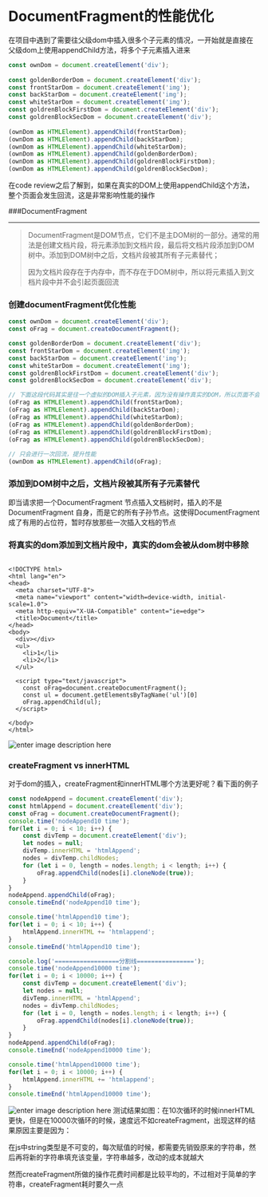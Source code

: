 # DocumentFragment的性能优化
在项目中遇到了需要往父级dom中插入很多个子元素的情况，一开始就是直接在父级dom上使用appendChild方法，将多个子元素插入进来

```javascript
const ownDom = document.createElement('div');
 
const goldenBorderDom = document.createElement('div');
const frontStarDom = document.createElement('img');
const backStarDom = document.createElement('img');
const whiteStarDom = document.createElement('img');
const goldrenBlockFirstDom = document.createElement('div');
const goldrenBlockSecDom = document.createElement('div');
 
(ownDom as HTMLElement).appendChild(frontStarDom);
(ownDom as HTMLElement).appendChild(backStarDom);
(ownDom as HTMLElement).appendChild(whiteStarDom);
(ownDom as HTMLElement).appendChild(goldenBorderDom);
(ownDom as HTMLElement).appendChild(goldrenBlockFirstDom);
(ownDom as HTMLElement).appendChild(goldrenBlockSecDom);
```
在code review之后了解到，如果在真实的DOM上使用appendChild这个方法，整个页面会发生回流，这是非常影响性能的操作

###DocumentFragment


----------

> DocumentFragment是DOM节点，它们不是主DOM树的一部分。通常的用法是创建文档片段，将元素添加到文档片段，最后将文档片段添加到DOM树中。添加到DOM树中之后，文档片段被其所有子元素替代；
> 
> 因为文档片段存在于内存中，而不存在于DOM树中，所以将元素插入到文档片段中并不会引起页面回流

### 创建documentFragment优化性能
```javascript
const ownDom = document.createElement('div');
const oFrag = document.createDocumentFragment();

const goldenBorderDom = document.createElement('div');
const frontStarDom = document.createElement('img');
const backStarDom = document.createElement('img');
const whiteStarDom = document.createElement('img');
const goldrenBlockFirstDom = document.createElement('div');
const goldrenBlockSecDom = document.createElement('div');

// 下面这段代码其实是往一个虚拟的DOM插入子元素，因为没有操作真实的DOM，所以页面不会发生回流
(oFrag as HTMLElement).appendChild(frontStarDom);
(oFrag as HTMLElement).appendChild(backStarDom);
(oFrag as HTMLElement).appendChild(whiteStarDom);
(oFrag as HTMLElement).appendChild(goldenBorderDom);
(oFrag as HTMLElement).appendChild(goldrenBlockFirstDom);
(oFrag as HTMLElement).appendChild(goldrenBlockSecDom);
 
// 只会进行一次回流，提升性能
(ownDom as HTMLElement).appendChild(oFrag);
```

### 添加到DOM树中之后，文档片段被其所有子元素替代

即当请求把一个DocumentFragment 节点插入文档树时，插入的不是 DocumentFragment 自身，而是它的所有子孙节点。这使得DocumentFragment 成了有用的占位符，暂时存放那些一次插入文档的节点

### 将真实的dom添加到文档片段中，真实的dom会被从dom树中移除
```vbscript-html

<!DOCTYPE html>
<html lang="en">
<head>
  <meta charset="UTF-8">
  <meta name="viewport" content="width=device-width, initial-scale=1.0">
  <meta http-equiv="X-UA-Compatible" content="ie=edge">
  <title>Document</title>
</head>
<body>
  <div></div>
  <ul>
    <li>1</li>
    <li>2</li>
  </ul>
 
  <script type="text/javascript">
    const oFrag=document.createDocumentFragment();
    const ul = document.getElementsByTagName('ul')[0]
    oFrag.appendChild(ul);
  </script>

</body>
</html>
```
![enter image description here](https://i.ibb.co/MV2JZGG/20190505150437.jpg)
### createFragment vs innerHTML
对于dom的插入，createFragment和innerHTML哪个方法更好呢？看下面的例子

```javascript
const nodeAppend = document.createElement('div');
const htmlAppend = document.createElement('div');
const oFrag = document.createDocumentFragment();
console.time('nodeAppend10 time');
for(let i = 0; i < 10; i++) {
    const divTemp = document.createElement('div');
    let nodes = null;
    divTemp.innerHTML = 'htmlAppend';
    nodes = divTemp.childNodes;
    for (let i = 0, length = nodes.length; i < length; i++) {
        oFrag.appendChild(nodes[i].cloneNode(true));
    }
}
nodeAppend.appendChild(oFrag);
console.timeEnd('nodeAppend10 time');

console.time('htmlAppend10 time');
for(let i = 0; i < 10; i++) {
    htmlAppend.innerHTML += 'htmlappend';
}
console.timeEnd('htmlAppend10 time');

console.log('==================分割线================');
console.time('nodeAppend10000 time');
for(let i = 0; i < 10000; i++) {
    const divTemp = document.createElement('div');
    let nodes = null;
    divTemp.innerHTML = 'htmlAppend';
    nodes = divTemp.childNodes;
    for (let i = 0, length = nodes.length; i < length; i++) {
        oFrag.appendChild(nodes[i].cloneNode(true));
    }
}
nodeAppend.appendChild(oFrag);
console.timeEnd('nodeAppend10000 time');

console.time('htmlAppend10000 time');
for(let i = 0; i < 10000; i++) {
    htmlAppend.innerHTML += 'htmlappend';
}
console.timeEnd('htmlAppend10000 time');
```
![enter image description here](https://i.ibb.co/6wtwGxB/20190505152624.jpg)
测试结果如图：在10次循环的时候innerHTML更快，但是在10000次循环的时候，速度远不如createFragment，出现这样的结果原因主要是因为：

在js中string类型是不可变的，每次赋值的时候，都需要先销毁原来的字符串，然后再将新的字符串填充该变量，字符串越多，改动的成本就越大

然而createFragment所做的操作花费时间都是比较平均的，不过相对于简单的字符串，createFragment耗时要久一点
